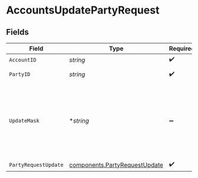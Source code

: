 # AccountsUpdatePartyRequest


## Fields

| Field                                                                                                                                                                                                                                                                                                                                                                                                                           | Type                                                                                                                                                                                                                                                                                                                                                                                                                            | Required                                                                                                                                                                                                                                                                                                                                                                                                                        | Description                                                                                                                                                                                                                                                                                                                                                                                                                     | Example                                                                                                                                                                                                                                                                                                                                                                                                                         |
| ------------------------------------------------------------------------------------------------------------------------------------------------------------------------------------------------------------------------------------------------------------------------------------------------------------------------------------------------------------------------------------------------------------------------------- | ------------------------------------------------------------------------------------------------------------------------------------------------------------------------------------------------------------------------------------------------------------------------------------------------------------------------------------------------------------------------------------------------------------------------------- | ------------------------------------------------------------------------------------------------------------------------------------------------------------------------------------------------------------------------------------------------------------------------------------------------------------------------------------------------------------------------------------------------------------------------------- | ------------------------------------------------------------------------------------------------------------------------------------------------------------------------------------------------------------------------------------------------------------------------------------------------------------------------------------------------------------------------------------------------------------------------------- | ------------------------------------------------------------------------------------------------------------------------------------------------------------------------------------------------------------------------------------------------------------------------------------------------------------------------------------------------------------------------------------------------------------------------------- |
| `AccountID`                                                                                                                                                                                                                                                                                                                                                                                                                     | *string*                                                                                                                                                                                                                                                                                                                                                                                                                        | :heavy_check_mark:                                                                                                                                                                                                                                                                                                                                                                                                              | The account id.                                                                                                                                                                                                                                                                                                                                                                                                                 | 01HC3MAQ4DR9QN1V8MJ4CN1HMK                                                                                                                                                                                                                                                                                                                                                                                                      |
| `PartyID`                                                                                                                                                                                                                                                                                                                                                                                                                       | *string*                                                                                                                                                                                                                                                                                                                                                                                                                        | :heavy_check_mark:                                                                                                                                                                                                                                                                                                                                                                                                              | The party id.                                                                                                                                                                                                                                                                                                                                                                                                                   | a58ddb02-3954-4249-a7d5-1d408def12cf                                                                                                                                                                                                                                                                                                                                                                                            |
| `UpdateMask`                                                                                                                                                                                                                                                                                                                                                                                                                    | **string*                                                                                                                                                                                                                                                                                                                                                                                                                       | :heavy_minus_sign:                                                                                                                                                                                                                                                                                                                                                                                                              | The list of fields to update. Updatable Fields  `phone_number`  `email_address`  `statement_delivery_preference`  `trade_confirmation_delivery_preference`  `tax_document_delivery_preference`  `proxy_delivery_preference`  `prospectus_delivery_preference`  `mailing_address.region_code`  `mailing_address.postal_code`  `mailing_address.administrative_area`  `mailing_address.locality`  `mailing_address.address_lines` |                                                                                                                                                                                                                                                                                                                                                                                                                                 |
| `PartyRequestUpdate`                                                                                                                                                                                                                                                                                                                                                                                                            | [components.PartyRequestUpdate](../../models/components/partyrequestupdate.md)                                                                                                                                                                                                                                                                                                                                                  | :heavy_check_mark:                                                                                                                                                                                                                                                                                                                                                                                                              | N/A                                                                                                                                                                                                                                                                                                                                                                                                                             |                                                                                                                                                                                                                                                                                                                                                                                                                                 |